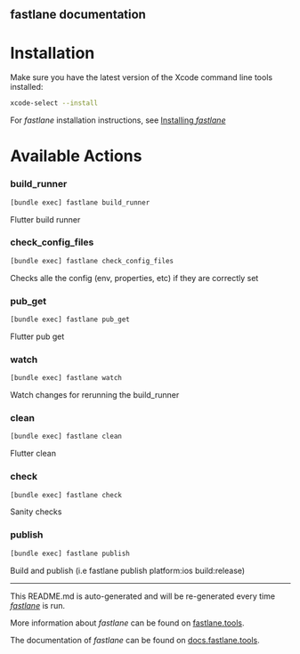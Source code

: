 fastlane documentation
----

# Installation

Make sure you have the latest version of the Xcode command line tools installed:

```sh
xcode-select --install
```

For _fastlane_ installation instructions, see [Installing _fastlane_](https://docs.fastlane.tools/#installing-fastlane)

# Available Actions

### build_runner

```sh
[bundle exec] fastlane build_runner
```

Flutter build runner

### check_config_files

```sh
[bundle exec] fastlane check_config_files
```

Checks alle the config (env, properties, etc) if they are correctly set

### pub_get

```sh
[bundle exec] fastlane pub_get
```

Flutter pub get

### watch

```sh
[bundle exec] fastlane watch
```

Watch changes for rerunning the build_runner

### clean

```sh
[bundle exec] fastlane clean
```

Flutter clean

### check

```sh
[bundle exec] fastlane check
```

Sanity checks

### publish

```sh
[bundle exec] fastlane publish
```

Build and publish (i.e fastlane publish platform:ios build:release)

----

This README.md is auto-generated and will be re-generated every time [_fastlane_](https://fastlane.tools) is run.

More information about _fastlane_ can be found on [fastlane.tools](https://fastlane.tools).

The documentation of _fastlane_ can be found on [docs.fastlane.tools](https://docs.fastlane.tools).
